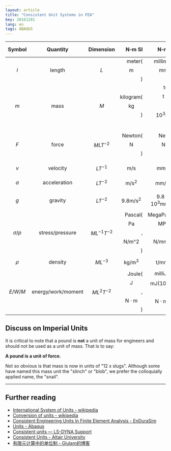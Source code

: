 ```yaml
---
layout: article
title: "Consistent Unit Systems in FEA"
key: 20161201
lang: en
tags: ABAQUS
---
```


| Symbol | Quantity | Dimension | N‐m SI | N‐mm SI | in‐lb System | ft‐lb System |
|:------:|:--------:|:---------:|------:|-------:|------------:|------------:|
| $$l$$ | length | $$L$$ | meter($$\text{m}$$) | millimeter($$\text{mm}$$) | inch($$\text{in}$$) | foot($$\text{ft}$$) |
| $$m$$ | mass | $$M$$ | kilogram($$\text{kg}$$) | tonne($$\text{t}$$, $$10^3\text{kg}$$) | snail = 386.2 "lb mass" | [slug](https://en.wikipedia.org/wiki/Slug_(mass)) = 32.19 "lb mass" |
| $$F$$ | force | $$MLT^{-2}$$ | Newton($$\text{N}$$) | Newton($$\text{N}$$) | pound-force($$\text{lbf}$$) | pound-force($$\text{lbf}$$) |
| $$v$$ | velocity | $$LT^{-1}$$ | $$\text{m/s}$$ | $$\text{mm/s}$$ | $$\text{in/s}$$ | $$\text{ft/s}$$ |
| $$a$$ | acceleration | $$LT^{-2}$$ | $$\text{m/s}^2$$ | $$\text{mm/s}^2$$ | $$\text{in/s}^2$$ | $$\text{ft/s}^2$$ |
| $$g$$ | gravity | $$LT^{-2}$$ | $$9.8\text{m/s}^2$$ | $$9.8\times10^3\text{mm/s}^2$$ | $$386.2\text{in/s}^2$$ | $$32.19\text{ft/s}^2$$ |
| $$\sigma/p$$ | stress/pressure | $$ML^{-1}T^{-2}$$ | Pascal($$\text{Pa}$$, $$\text{N/m^2}$$) | MegaPascal($$\text{MPa}$$, $$\text{N/mm^2}$$) | $$\text{psi}$$, $$\text{lbf/in}^2$$ | $$\text{lbf/ft}^2$$ |
| $$\rho$$ | density | $$ML^{-3}$$ | $$\text{kg/m}^3$$ | $$\text{t/mm}^3$$ | $$\text{snails/in}^3$$ | $$\text{slugs/ft}^3$$ |
| $$E/W/M$$ | energy/work/moment | $$ML^2T^{-2}$$ | Joule($$\text{J}$$, $$\text{N}\cdot\text{m}$$) | milliJoule($$\text{mJ}(10^{-3}\text{J})$$, $$\text{N}\cdot\text{mm}$$) | $$\text{lbf}\cdot\text{in}$$ | $$\text{lbf}\cdot\text{ft}$$ |

## Discuss on Imperial Units

It  is critical to  note that  a  pound  is  **not**  a  unit  of  mass  for  engineers  and  should  not  be  used  as  a unit of mass. That is to say:

**A pound is a unit of force.**

Not so obvious is that mass is now in units of "12 x slugs".  Although some have named this mass unit the "slinch" or "blob", we prefer the colloquially applied name, the "snail".

---

## Further reading

* [International System of Units - wikipedia](https://en.wikipedia.org/wiki/International_System_of_Units)
* [Conversion of units - wikipedia](https://en.wikipedia.org/wiki/Conversion_of_units)
* [Consistent Engineering Units In Finite Element Analysis - EnDuraSim](http://www.endurasim.com.au/wp-content/uploads/2015/02/EnDuraSim-Engineering-Units.pdf)
* [Units - Abaqus](https://abaqus-docs.mit.edu/2017/English/SIMACAEGSARefMap/simagsa-c-absunits.htm)
* [Consistent units — LS-DYNA Support](http://www.dynasupport.com/howtos/general/consistent-units)
* [Consistent Units - Altair University](http://www.altairuniversity.com/wp-content/uploads/2012/04/Student_Guide_55-57.pdf)
* [有限元计算中的单位制 - Glulam的博客](http://blog.sina.com.cn/s/blog_462c6348010005ox.html)
